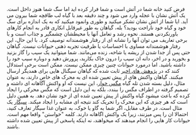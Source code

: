 فرض کنید خانه شما در آتش است و شما فرار کرده اید اما سگ شما هنوز داخل است. یک آتش نشان با عجله وارد می شود و چند دقیقه بعد با گیاه لب طاقچه شما بیرون می آید.
ایا شما از اتش نشان تشکر میکنید و طوری وانمود میکنید که به یک اندازه برای سگ خود و گیاه خود ناراحت بودید؟
بله، گیاهان به طور غیرقابل انکاری قادر به انجام کارهای باورنکردنی هستند. نحوه رشد و تعامل آنها با محیطشان چشمگیر و جذاب است و با برخی تعاریف می توان آنها را نشانه ای از رفتار هوشمندانه توصیف کرد. با این حال، این رفتار هوشمندانه مساوی با احساسات یا ظرفیت تجربه ذهنی حیوانات نیست. گیاهان حتی پس از جدا شدن از ریشه یا شاخه، زنده می‌مانند. شما میتوانید یک سیب را گاز بزنید و بخورید و در اخر، دانه ان سیب را درون خاک بکارید، پرورش دهید و دوباره سیب خود را داشته باشید. اما درمورد حیوانات چنین چیزی ممکن نیست.
ممکن است برخی استدلال کنند که در [پژوهش های اخیر] ثابت شده که گیاهان سیگنال هایی برای همدیگر ارسال میکنند. گیاهان واکنش های از پیش تعیین شده ای به محرک های خاص دارند، به عنوان مثال، دلیل بسته شدن تله گیاه [مگس خوار]، این نیست که او واکنش آگاهانه ای داشته و تصمیم گرفته درِ اطراف مگس را ببندد، بلکه به این دلیل است که مگس محرکی را ایجاد کرده که باعث میشود گیاه واکنش از پیش تعیین شده ای از خود نشان دهد. به همین دلیل است که هر چیزی که این محرک را تحریک کند نتیجه ای مشابه را ایجاد میکند. [سیگار] یک مثال است. در طرف مقابل، اگر شما به گاو یا خوک، به عنوان غذا سیگار تعارف کنید، احتمالا ان را پس میزنند، زیرا یک واکنش اگاهانه دارند. کلمه "خواستن" واقعا مهم است. حیوانات کار هایی را انجام میدهند که میخواهند، نه اینکه پاسخی از پیش تعیین شده داشته باشند.

[پژوهش های اخیر]: https://www.theguardian.com/science/2018/may/02/plants-talk-to-each-other-through-their-roots
[مگس خوار]: https://en.wikipedia.org/wiki/Venus_flytrap
[سیگار]: https://www.youtube.com/watch?v=bGDymzZyWbY
